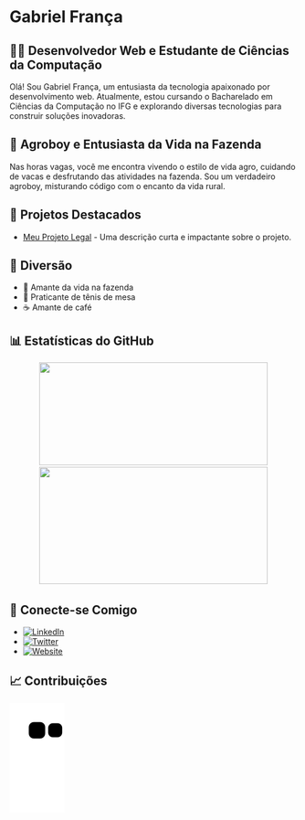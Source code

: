 # Gabriel França

## 👨‍💻 Desenvolvedor Web e Estudante de Ciências da Computação

Olá! Sou Gabriel França, um entusiasta da tecnologia apaixonado por desenvolvimento web. Atualmente, estou cursando o Bacharelado em Ciências da Computação no IFG e explorando diversas tecnologias para construir soluções inovadoras.

## 🚜 Agroboy e Entusiasta da Vida na Fazenda

Nas horas vagas, você me encontra vivendo o estilo de vida agro, cuidando de vacas e desfrutando das atividades na fazenda. Sou um verdadeiro agroboy, misturando código com o encanto da vida rural.

## 🌟 Projetos Destacados

- [Meu Projeto Legal](https://github.com/GabrielFNP/MeuProjetoLegal) - Uma descrição curta e impactante sobre o projeto.

## 🎉 Diversão

- 🚜 Amante da vida na fazenda
- 🏓 Praticante de tênis de mesa
- ☕ Amante de café

## 📊 Estatísticas do GitHub

<div align="center">
  <a href="https://github.com/GabrielFNP">
    <img height="180" width="400" src="https://github-readme-stats.vercel.app/api?username=GabrielFNP&show_icons=true&theme=radical&include_all_commits=true&count_private=true"/>
    <img height="205" width="400" src="https://github-readme-stats.vercel.app/api/top-langs/?username=GabrielFNP&layout=compact&langs_count=7&theme=radical"/>
  </a>
</div>

## 🤝 Conecte-se Comigo

- [![LinkedIn](https://img.shields.io/badge/LinkedIn-blue?style=flat&logo=linkedin&labelColor=blue)](https://www.linkedin.com/in/seu-nome/)
- [![Twitter](https://img.shields.io/badge/Twitter-%231DA1F2?style=flat&logo=twitter&labelColor=%231DA1F2)](https://twitter.com/seu-username)
- [![Website](https://img.shields.io/badge/Website-8b0000?style=flat&logo=google-chrome&labelColor=8b0000)](https://seusite.com)

## 📈 Contribuições

![Snake animation](https://github.com/GabrielFNP/GabrielFNP/blob/output/github-contribution-grid-snake.svg)
